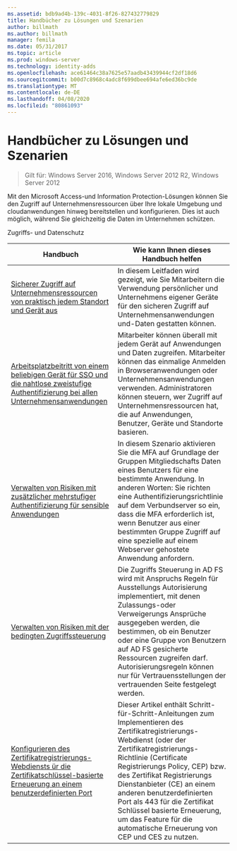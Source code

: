```yaml
---
ms.assetid: bdb9ad4b-139c-4031-8f26-827432779829
title: Handbücher zu Lösungen und Szenarien
author: billmath
ms.author: billmath
manager: femila
ms.date: 05/31/2017
ms.topic: article
ms.prod: windows-server
ms.technology: identity-adds
ms.openlocfilehash: ace61464c38a7625e57aadb43439944cf2df18d6
ms.sourcegitcommit: b00d7c8968c4adc8f699dbee694afe6ed36bc9de
ms.translationtype: MT
ms.contentlocale: de-DE
ms.lasthandoff: 04/08/2020
ms.locfileid: "80861093"
---
```

# <a name="solutions-and-scenario-guides"></a>Handbücher zu Lösungen und Szenarien

>Gilt für: Windows Server 2016, Windows Server 2012 R2, Windows Server 2012
 
  
Mit den Microsoft Access-und Information Protection-Lösungen können Sie den Zugriff auf Unternehmensressourcen über Ihre lokale Umgebung und cloudanwendungen hinweg bereitstellen und konfigurieren. Dies ist auch möglich, während Sie gleichzeitig die Daten im Unternehmen schützen.  
  
Zugriffs- und Datenschutz  
  
|Handbuch|Wie kann Ihnen dieses Handbuch helfen                                                                                                                                                                                                                                                                                                                                                                                                    
|-----|-----  
| [Sicherer Zugriff auf Unternehmensressourcen von praktisch jedem Standort und Gerät aus](https://technet.microsoft.com/library/dn550982.aspx)|In diesem Leitfaden wird gezeigt, wie Sie Mitarbeitern die Verwendung persönlicher und Unternehmens eigener Geräte für den sicheren Zugriff auf Unternehmensanwendungen und-Daten gestatten können.                                                                                                                                                                                    
| [Arbeitsplatzbeitritt von einem beliebigen Gerät für SSO und die nahtlose zweistufige Authentifizierung bei allen Unternehmensanwendungen](https://technet.microsoft.com/library/dn280945.aspx) | Mitarbeiter können überall mit jedem Gerät auf Anwendungen und Daten zugreifen. Mitarbeiter können das einmalige Anmelden in Browseranwendungen oder Unternehmensanwendungen verwenden. Administratoren können steuern, wer Zugriff auf Unternehmensressourcen hat, die auf Anwendungen, Benutzer, Geräte und Standorte basieren.                                        
| [Verwalten von Risiken mit zusätzlicher mehrstufiger Authentifizierung für sensible Anwendungen](https://technet.microsoft.com/library/dn280949.aspx)| In diesem Szenario aktivieren Sie die MFA auf Grundlage der Gruppen Mitgliedschafts Daten eines Benutzers für eine bestimmte Anwendung. In anderen Worten: Sie richten eine Authentifizierungsrichtlinie auf dem Verbundserver so ein, dass die MFA erforderlich ist, wenn Benutzer aus einer bestimmten Gruppe Zugriff auf eine spezielle auf einem Webserver gehostete Anwendung anfordern.  
| [Verwalten von Risiken mit der bedingten Zugriffssteuerung](https://technet.microsoft.com/library/dn280937.aspx) | Die Zugriffs Steuerung in AD FS wird mit Anspruchs Regeln für Ausstellungs Autorisierung implementiert, mit denen Zulassungs-oder Verweigerungs Ansprüche ausgegeben werden, die bestimmen, ob ein Benutzer oder eine Gruppe von Benutzern auf AD FS gesicherte Ressourcen zugreifen darf. Autorisierungsregeln können nur für Vertrauensstellungen der vertrauenden Seite festgelegt werden.
|[Konfigurieren des Zertifikatregistrierungs-Webdiensts ür die Zertifikatschlüssel-basierte Erneuerung an einem benutzerdefinierten Port](certificate-enrollment-certificate-key-based-renewal.md)|Dieser Artikel enthält Schritt-für-Schritt-Anleitungen zum Implementieren des Zertifikatregistrierungs-Webdienst (oder der Zertifikatregistrierungs-Richtlinie (Certificate Registrierungs Policy, CEP) bzw. des Zertifikat Registrierungs Dienstanbieter (CE) an einem anderen benutzerdefinierten Port als 443 für die Zertifikat Schlüssel basierte Erneuerung, um das Feature für die automatische Erneuerung von CEP und CES zu nutzen. |


